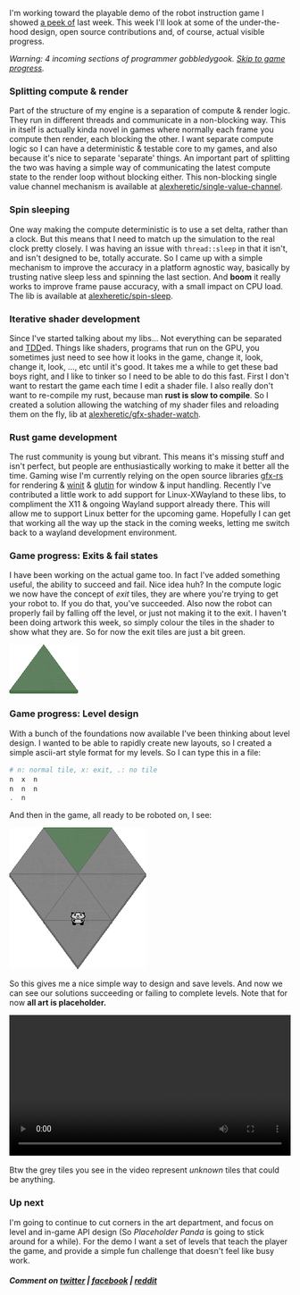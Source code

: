 I'm working toward the playable demo of the robot instruction game I showed [a peek of](/2017/07/07/teaching-robots.html) last week. This week I'll look at some of the under-the-hood design, open source contributions and, of course, actual visible progress.

*Warning: 4 incoming sections of programmer gobbledygook. [Skip to game progress](#game-progress-exits--fail-states).*

### Splitting compute & render
Part of the structure of my engine is a separation of compute & render logic. They run in different threads and communicate in a non-blocking way. This in itself is actually kinda novel in games where normally each frame you compute then render, each blocking the other. I want separate compute logic so I can have a deterministic & testable core to my games, and also because it's nice to separate 'separate' things. An important part of splitting the two was having a simple way of communicating the latest compute state to the render loop without blocking either. This non-blocking single value channel mechanism is available at [alexheretic/single-value-channel](https://github.com/alexheretic/single-value-channel).

### Spin sleeping
One way making the compute deterministic is to use a set delta, rather than a clock. But this means that I need to match up the simulation to the real clock pretty closely. I was having an issue with `thread::sleep` in that it isn't, and isn't designed to be, totally accurate. So I came up with a simple mechanism to improve the accuracy in a platform agnostic way, basically by trusting native sleep less and spinning the last section. And **boom** it really works to improve frame pause accuracy, with a small impact on CPU load. The lib is available at [alexheretic/spin-sleep](https://github.com/alexheretic/spin-sleep).

### Iterative shader development
Since I've started talking about my libs... Not everything can be separated and [TDD](https://en.wikipedia.org/wiki/Test-driven_development)ed. Things like shaders, programs that run on the GPU, you sometimes just need to see how it looks in the game, change it, look, change it, look, ..., etc until it's good. It takes me a while to get these bad boys right, and I like to tinker so I need to be able to do this fast. First I don't want to restart the game each time I edit a shader file. I also really don't want to re-compile my rust, because man **rust is slow to compile**. So I created a solution allowing the watching of my shader files and reloading them on the fly, lib at [alexheretic/gfx-shader-watch](https://github.com/alexheretic/gfx-shader-watch).

### Rust game development
The rust community is young but vibrant. This means it's missing stuff and isn't perfect, but people are enthusiastically working to make it better all the time. Gaming wise I'm currently relying on the open source libraries [gfx-rs](https://github.com/gfx-rs/gfx) for rendering & [winit](https://github.com/tomaka/winit) & [glutin](https://github.com/tomaka/glutin) for window & input handling.
Recently I've contributed a little work to add support for Linux-XWayland to these libs, to compliment the X11 & ongoing Wayland support already there. This will allow me to support Linux better for the upcoming game. Hopefully I can get that working all the way up the stack in the coming weeks, letting me switch back to a wayland development environment.

### Game progress: Exits & fail states
I have been working on the actual game too. In fact I've added something useful, the ability to succeed and fail. Nice idea huh? In the compute logic we now have the concept of *exit* tiles, they are where you're trying to get your robot to. If you do that, you've succeeded. Also now the robot can properly fail by falling off the level, or just not making it to the exit. I haven't been doing artwork this week, so simply colour the tiles in the shader to show what they are. So for now the exit tiles are just a bit green.

![](/assets/2017-07-14/exit-tile.png "Placeholder look of the exit tile")

### Game progress: Level design
With a bunch of the foundations now available I've been thinking about level design. I wanted to be able to rapidly create new layouts, so I created a simple ascii-art style format for my levels. So I can type this in a file:
```bash
# n: normal tile, x: exit, .: no tile
n  x  n
n  n  n
.  n
```
And then in the game, all ready to be roboted on, I see:

![](/assets/2017-07-14/level-screen.png "Configurable levels from ascii art")

So this gives me a nice simple way to design and save levels. And now we can see our solutions succeeding or failing to complete levels. Note that for now **all art is placeholder.**

<video controls style="width: 100%">
  <source src="/assets/2017-07-14/win-and-lose.webm" type="video/webm"/>
  <source src="/assets/2017-07-14/win-and-lose.mp4" type="video/mp4"/>
</video>

Btw the grey tiles you see in the video represent *unknown* tiles that could be anything.

### Up next
I'm going to continue to cut corners in the art department, and focus on level and in-game API design (So *Placeholder Panda* is going to stick around for a while). For the demo I want a set of levels that teach the player the game, and provide a simple fun challenge that doesn't feel like busy work.

##### Comment on [twitter](https://twitter.com/alexbutlergames/status/885897456889757696) | [facebook](https://www.facebook.com/alexbutlergames/posts/1506285212792194) | [reddit](https://www.reddit.com/r/devblogs/comments/6na3ls/that_guy_that_quit_his_job_to_make_games/)
